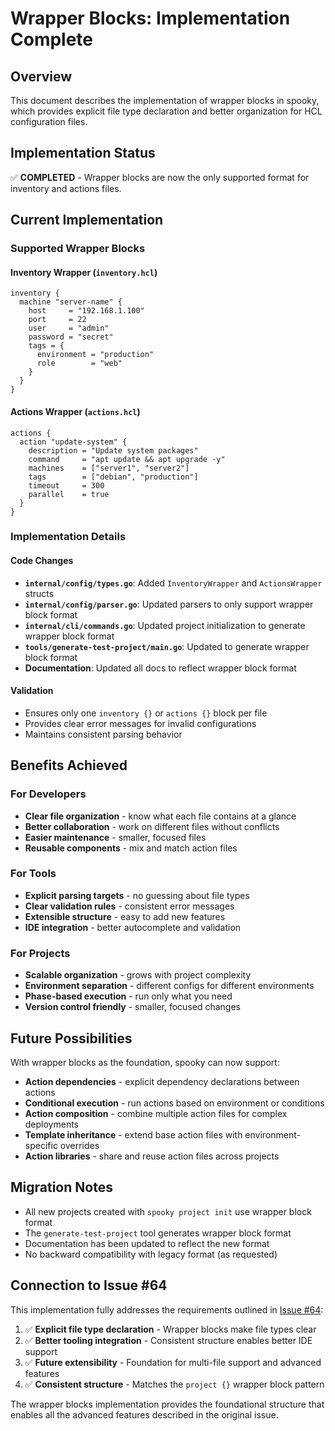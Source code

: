 # Wrapper Blocks: Implementation Complete

## Overview

This document describes the implementation of wrapper blocks in spooky, which provides explicit file type declaration and better organization for HCL configuration files.

## Implementation Status

✅ **COMPLETED** - Wrapper blocks are now the only supported format for inventory and actions files.

## Current Implementation

### Supported Wrapper Blocks

#### Inventory Wrapper (`inventory.hcl`)
```hcl
inventory {
  machine "server-name" {
    host     = "192.168.1.100"
    port     = 22
    user     = "admin"
    password = "secret"
    tags = {
      environment = "production"
      role        = "web"
    }
  }
}
```

#### Actions Wrapper (`actions.hcl`)
```hcl
actions {
  action "update-system" {
    description = "Update system packages"
    command     = "apt update && apt upgrade -y"
    machines    = ["server1", "server2"]
    tags        = ["debian", "production"]
    timeout     = 300
    parallel    = true
  }
}
```

### Implementation Details

#### Code Changes
- **`internal/config/types.go`**: Added `InventoryWrapper` and `ActionsWrapper` structs
- **`internal/config/parser.go`**: Updated parsers to only support wrapper block format
- **`internal/cli/commands.go`**: Updated project initialization to generate wrapper block format
- **`tools/generate-test-project/main.go`**: Updated to generate wrapper block format
- **Documentation**: Updated all docs to reflect wrapper block format

#### Validation
- Ensures only one `inventory {}` or `actions {}` block per file
- Provides clear error messages for invalid configurations
- Maintains consistent parsing behavior

## Benefits Achieved

### For Developers
- **Clear file organization** - know what each file contains at a glance
- **Better collaboration** - work on different files without conflicts
- **Easier maintenance** - smaller, focused files
- **Reusable components** - mix and match action files

### For Tools
- **Explicit parsing targets** - no guessing about file types
- **Clear validation rules** - consistent error messages
- **Extensible structure** - easy to add new features
- **IDE integration** - better autocomplete and validation

### For Projects
- **Scalable organization** - grows with project complexity
- **Environment separation** - different configs for different environments
- **Phase-based execution** - run only what you need
- **Version control friendly** - smaller, focused changes

## Future Possibilities

With wrapper blocks as the foundation, spooky can now support:

- **Action dependencies** - explicit dependency declarations between actions
- **Conditional execution** - run actions based on environment or conditions
- **Action composition** - combine multiple action files for complex deployments
- **Template inheritance** - extend base action files with environment-specific overrides
- **Action libraries** - share and reuse action files across projects

## Migration Notes

- All new projects created with `spooky project init` use wrapper block format
- The `generate-test-project` tool generates wrapper block format
- Documentation has been updated to reflect the new format
- No backward compatibility with legacy format (as requested)

## Connection to Issue #64

This implementation fully addresses the requirements outlined in [Issue #64](https://github.com/snassar/spooky/issues/64):

1. ✅ **Explicit file type declaration** - Wrapper blocks make file types clear
2. ✅ **Better tooling integration** - Consistent structure enables better IDE support
3. ✅ **Future extensibility** - Foundation for multi-file support and advanced features
4. ✅ **Consistent structure** - Matches the `project {}` wrapper block pattern

The wrapper blocks implementation provides the foundational structure that enables all the advanced features described in the original issue. 